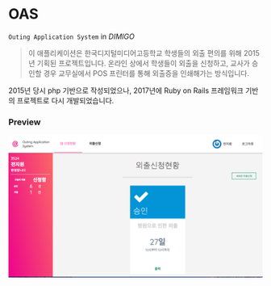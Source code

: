 # OAS
`Outing Application System` in *DIMIGO*

> 이 애플리케이션은 한국디지털미디어고등학교 학생들의 외출 편의를 위해 2015년 기획된 프로젝트입니다. 
온라인 상에서 학생들이 외출을 신청하고, 교사가 승인할 경우 교무실에서 POS 프린터를 통해 외출증을 인쇄해가는 방식입니다.  
 
2015년 당시 php 기반으로 작성되었으나, 2017년에 Ruby on Rails 프레임워크 기반의 프로젝트로 다시 개발되었습니다.

### Preview
![Preview](./screenshot.png)